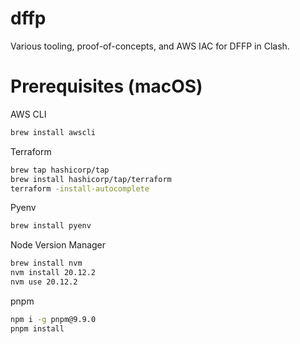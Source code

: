 # dffp
Various tooling, proof-of-concepts, and AWS IAC for DFFP in Clash.

# Prerequisites (macOS)
AWS CLI
```bash
brew install awscli
```
Terraform
```bash
brew tap hashicorp/tap
brew install hashicorp/tap/terraform
terraform -install-autocomplete
```
Pyenv
```bash
brew install pyenv
```
Node Version Manager
```bash
brew install nvm
nvm install 20.12.2
nvm use 20.12.2
```
pnpm
```bash
npm i -g pnpm@9.9.0
pnpm install
```
